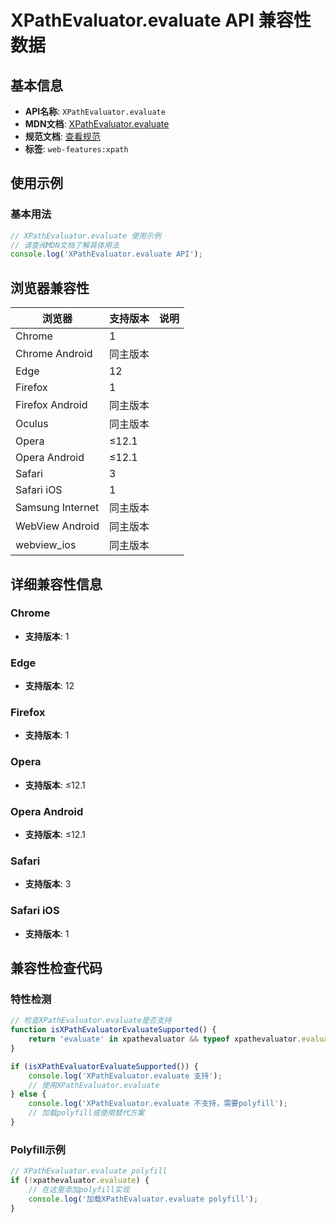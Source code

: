 # XPathEvaluator.evaluate API 兼容性数据

## 基本信息

- **API名称**: `XPathEvaluator.evaluate`
- **MDN文档**: [XPathEvaluator.evaluate](https://developer.mozilla.org/docs/Web/API/XPathEvaluator/evaluate)
- **规范文档**: [查看规范](https://dom.spec.whatwg.org/#dom-xpathevaluatorbase-evaluate)
- **标签**: `web-features:xpath`

## 使用示例

### 基本用法

```javascript
// XPathEvaluator.evaluate 使用示例
// 请查阅MDN文档了解具体用法
console.log('XPathEvaluator.evaluate API');
```

## 浏览器兼容性

| 浏览器 | 支持版本 | 说明 |
|--------|----------|------|
| Chrome | 1 |  |
| Chrome Android | 同主版本 |  |
| Edge | 12 |  |
| Firefox | 1 |  |
| Firefox Android | 同主版本 |  |
| Oculus | 同主版本 |  |
| Opera | ≤12.1 |  |
| Opera Android | ≤12.1 |  |
| Safari | 3 |  |
| Safari iOS | 1 |  |
| Samsung Internet | 同主版本 |  |
| WebView Android | 同主版本 |  |
| webview_ios | 同主版本 |  |

## 详细兼容性信息

### Chrome

- **支持版本**: 1

### Edge

- **支持版本**: 12

### Firefox

- **支持版本**: 1

### Opera

- **支持版本**: ≤12.1

### Opera Android

- **支持版本**: ≤12.1

### Safari

- **支持版本**: 3

### Safari iOS

- **支持版本**: 1

## 兼容性检查代码

### 特性检测

```javascript
// 检查XPathEvaluator.evaluate是否支持
function isXPathEvaluatorEvaluateSupported() {
    return 'evaluate' in xpathevaluator && typeof xpathevaluator.evaluate === 'function';
}

if (isXPathEvaluatorEvaluateSupported()) {
    console.log('XPathEvaluator.evaluate 支持');
    // 使用XPathEvaluator.evaluate
} else {
    console.log('XPathEvaluator.evaluate 不支持，需要polyfill');
    // 加载polyfill或使用替代方案
}
```

### Polyfill示例

```javascript
// XPathEvaluator.evaluate polyfill
if (!xpathevaluator.evaluate) {
    // 在这里添加polyfill实现
    console.log('加载XPathEvaluator.evaluate polyfill');
}
```

